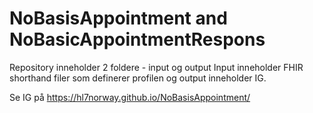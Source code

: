 # NoBasisAppointment and NoBasicAppointmentRespons
Repository inneholder 2 foldere - input og output
Input inneholder FHIR shorthand filer som definerer profilen og output inneholder IG. 

Se IG på <https://hl7norway.github.io/NoBasisAppointment/>



